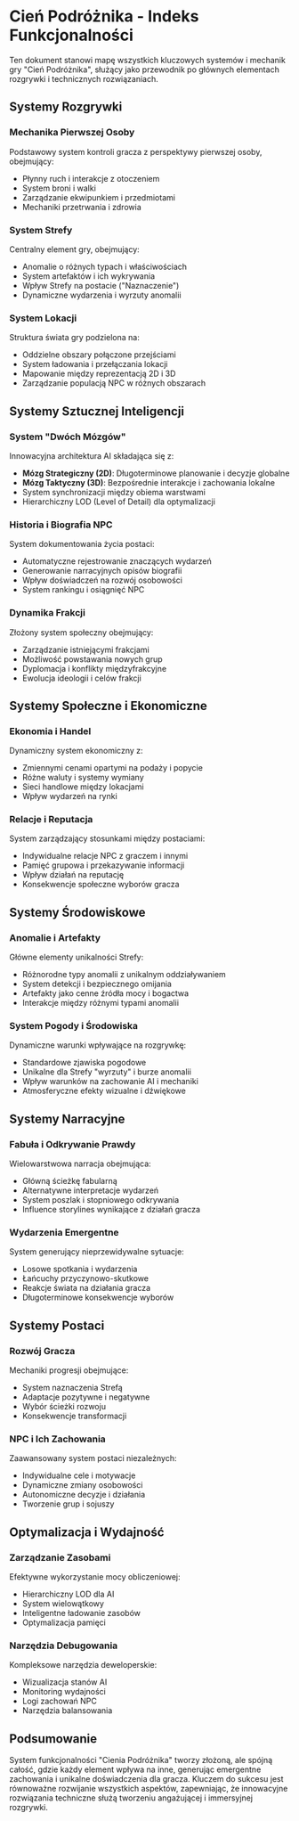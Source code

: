# Cień Podróżnika - Indeks Funkcjonalności

Ten dokument stanowi mapę wszystkich kluczowych systemów i mechanik gry "Cień Podróżnika", służący jako przewodnik po głównych elementach rozgrywki i technicznych rozwiązaniach.

## Systemy Rozgrywki

### Mechanika Pierwszej Osoby
Podstawowy system kontroli gracza z perspektywy pierwszej osoby, obejmujący:
- Płynny ruch i interakcje z otoczeniem
- System broni i walki
- Zarządzanie ekwipunkiem i przedmiotami
- Mechaniki przetrwania i zdrowia

### System Strefy
Centralny element gry, obejmujący:
- Anomalie o różnych typach i właściwościach
- System artefaktów i ich wykrywania
- Wpływ Strefy na postacie ("Naznaczenie")
- Dynamiczne wydarzenia i wyrzuty anomalii

### System Lokacji
Struktura świata gry podzielona na:
- Oddzielne obszary połączone przejściami
- System ładowania i przełączania lokacji
- Mapowanie między reprezentacją 2D i 3D
- Zarządzanie populacją NPC w różnych obszarach

## Systemy Sztucznej Inteligencji

### System "Dwóch Mózgów"
Innowacyjna architektura AI składająca się z:
- **Mózg Strategiczny (2D)**: Długoterminowe planowanie i decyzje globalne
- **Mózg Taktyczny (3D)**: Bezpośrednie interakcje i zachowania lokalne
- System synchronizacji między obiema warstwami
- Hierarchiczny LOD (Level of Detail) dla optymalizacji

### Historia i Biografia NPC
System dokumentowania życia postaci:
- Automatyczne rejestrowanie znaczących wydarzeń
- Generowanie narracyjnych opisów biografii
- Wpływ doświadczeń na rozwój osobowości
- System rankingu i osiągnięć NPC

### Dynamika Frakcji
Złożony system społeczny obejmujący:
- Zarządzanie istniejącymi frakcjami
- Możliwość powstawania nowych grup
- Dyplomacja i konflikty międzyfrakcyjne
- Ewolucja ideologii i celów frakcji

## Systemy Społeczne i Ekonomiczne

### Ekonomia i Handel
Dynamiczny system ekonomiczny z:
- Zmiennymi cenami opartymi na podaży i popycie
- Różne waluty i systemy wymiany
- Sieci handlowe między lokacjami
- Wpływ wydarzeń na rynki

### Relacje i Reputacja
System zarządzający stosunkami między postaciami:
- Indywidualne relacje NPC z graczem i innymi
- Pamięć grupowa i przekazywanie informacji
- Wpływ działań na reputację
- Konsekwencje społeczne wyborów gracza

## Systemy Środowiskowe

### Anomalie i Artefakty
Główne elementy unikalności Strefy:
- Różnorodne typy anomalii z unikalnym oddziaływaniem
- System detekcji i bezpiecznego omijania
- Artefakty jako cenne źródła mocy i bogactwa
- Interakcje między różnymi typami anomalii

### System Pogody i Środowiska
Dynamiczne warunki wpływające na rozgrywkę:
- Standardowe zjawiska pogodowe
- Unikalne dla Strefy "wyrzuty" i burze anomalii
- Wpływ warunków na zachowanie AI i mechaniki
- Atmosferyczne efekty wizualne i dźwiękowe

## Systemy Narracyjne

### Fabuła i Odkrywanie Prawdy
Wielowarstwowa narracja obejmująca:
- Główną ścieżkę fabularną
- Alternatywne interpretacje wydarzeń
- System poszlak i stopniowego odkrywania
- Influence storylines wynikające z działań gracza

### Wydarzenia Emergentne
System generujący nieprzewidywalne sytuacje:
- Losowe spotkania i wydarzenia
- Łańcuchy przyczynowo-skutkowe
- Reakcje świata na działania gracza
- Długoterminowe konsekwencje wyborów

## Systemy Postaci

### Rozwój Gracza
Mechaniki progresji obejmujące:
- System naznaczenia Strefą
- Adaptacje pozytywne i negatywne
- Wybór ścieżki rozwoju
- Konsekwencje transformacji

### NPC i Ich Zachowania
Zaawansowany system postaci niezależnych:
- Indywidualne cele i motywacje
- Dynamiczne zmiany osobowości
- Autonomiczne decyzje i działania
- Tworzenie grup i sojuszy

## Optymalizacja i Wydajność

### Zarządzanie Zasobami
Efektywne wykorzystanie mocy obliczeniowej:
- Hierarchiczny LOD dla AI
- System wielowątkowy
- Inteligentne ładowanie zasobów
- Optymalizacja pamięci

### Narzędzia Debugowania
Kompleksowe narzędzia deweloperskie:
- Wizualizacja stanów AI
- Monitoring wydajności
- Logi zachowań NPC
- Narzędzia balansowania

## Podsumowanie

System funkcjonalności "Cienia Podróżnika" tworzy złożoną, ale spójną całość, gdzie każdy element wpływa na inne, generując emergentne zachowania i unikalne doświadczenia dla gracza. Kluczem do sukcesu jest równoważne rozwijanie wszystkich aspektów, zapewniając, że innowacyjne rozwiązania techniczne służą tworzeniu angażującej i immersyjnej rozgrywki.